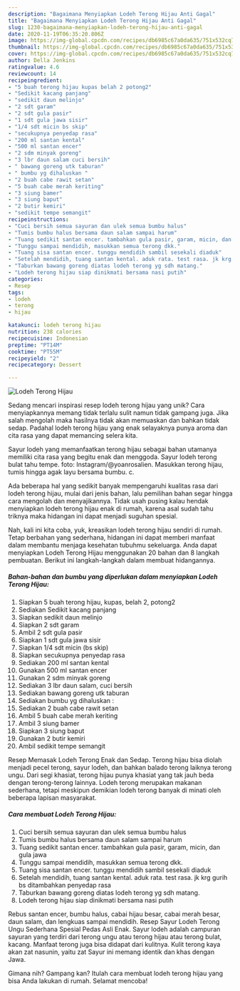 ```yaml
---
description: "Bagaimana Menyiapkan Lodeh Terong Hijau Anti Gagal"
title: "Bagaimana Menyiapkan Lodeh Terong Hijau Anti Gagal"
slug: 1230-bagaimana-menyiapkan-lodeh-terong-hijau-anti-gagal
date: 2020-11-19T06:35:20.806Z
image: https://img-global.cpcdn.com/recipes/db6985c67a0da635/751x532cq70/lodeh-terong-hijau-foto-resep-utama.jpg
thumbnail: https://img-global.cpcdn.com/recipes/db6985c67a0da635/751x532cq70/lodeh-terong-hijau-foto-resep-utama.jpg
cover: https://img-global.cpcdn.com/recipes/db6985c67a0da635/751x532cq70/lodeh-terong-hijau-foto-resep-utama.jpg
author: Della Jenkins
ratingvalue: 4.6
reviewcount: 14
recipeingredient:
- "5 buah terong hijau kupas belah 2 potong2"
- "Sedikit kacang panjang"
- "sedikit daun melinjo"
- "2 sdt garam"
- "2 sdt gula pasir"
- "1 sdt gula jawa sisir"
- "1/4 sdt micin bs skip"
- "secukupnya penyedap rasa"
- "200 ml santan kental"
- "500 ml santan encer"
- "2 sdm minyak goreng"
- "3 lbr daun salam cuci bersih"
- " bawang goreng utk taburan"
- " bumbu yg dihaluskan "
- "2 buah cabe rawit setan"
- "5 buah cabe merah keriting"
- "3 siung bamer"
- "3 siung baput"
- "2 butir kemiri"
- "sedikit tempe semangit"
recipeinstructions:
- "Cuci bersih semua sayuran dan ulek semua bumbu halus"
- "Tumis bumbu halus bersama daun salam sampai harum"
- "Tuang sedikit santan encer. tambahkan gula pasir, garam, micin, dan gula jawa"
- "Tunggu sampai mendidih, masukkan semua terong dkk."
- "Tuang sisa santan encer. tunggu mendidih sambil sesekali diaduk"
- "Setelah mendidih, tuang santan kental. aduk rata. test rasa. jk krg gurih bs ditambahkan penyedap rasa"
- "Taburkan bawang goreng diatas lodeh terong yg sdh matang."
- "Lodeh terong hijau siap dinikmati bersama nasi putih"
categories:
- Resep
tags:
- lodeh
- terong
- hijau

katakunci: lodeh terong hijau 
nutrition: 238 calories
recipecuisine: Indonesian
preptime: "PT14M"
cooktime: "PT55M"
recipeyield: "2"
recipecategory: Dessert

---
```



![Lodeh Terong Hijau](https://img-global.cpcdn.com/recipes/db6985c67a0da635/751x532cq70/lodeh-terong-hijau-foto-resep-utama.jpg)

Sedang mencari inspirasi resep lodeh terong hijau yang unik? Cara menyiapkannya memang tidak terlalu sulit namun tidak gampang juga. Jika salah mengolah maka hasilnya tidak akan memuaskan dan bahkan tidak sedap. Padahal lodeh terong hijau yang enak selayaknya punya aroma dan cita rasa yang dapat memancing selera kita.

Sayur lodeh yang memanfaatkan terong hijau sebagai bahan utamanya memiliki cita rasa yang begitu enak dan menggoda. Sayur lodeh terong bulat tahu tempe. foto: Instagram/@yoanrosalien. Masukkan terong hijau, tumis hingga agak layu bersama bumbu. c.

Ada beberapa hal yang sedikit banyak mempengaruhi kualitas rasa dari lodeh terong hijau, mulai dari jenis bahan, lalu pemilihan bahan segar hingga cara mengolah dan menyajikannya. Tidak usah pusing kalau hendak menyiapkan lodeh terong hijau enak di rumah, karena asal sudah tahu triknya maka hidangan ini dapat menjadi suguhan spesial.


Nah, kali ini kita coba, yuk, kreasikan lodeh terong hijau sendiri di rumah. Tetap berbahan yang sederhana, hidangan ini dapat memberi manfaat dalam membantu menjaga kesehatan tubuhmu sekeluarga. Anda dapat menyiapkan Lodeh Terong Hijau menggunakan 20 bahan dan 8 langkah pembuatan. Berikut ini langkah-langkah dalam membuat hidangannya.

<!--inarticleads1-->

##### Bahan-bahan dan bumbu yang diperlukan dalam menyiapkan Lodeh Terong Hijau:

1. Siapkan 5 buah terong hijau, kupas, belah 2, potong2
1. Sediakan Sedikit kacang panjang
1. Siapkan sedikit daun melinjo
1. Siapkan 2 sdt garam
1. Ambil 2 sdt gula pasir
1. Siapkan 1 sdt gula jawa sisir
1. Siapkan 1/4 sdt micin (bs skip)
1. Siapkan secukupnya penyedap rasa
1. Sediakan 200 ml santan kental
1. Gunakan 500 ml santan encer
1. Gunakan 2 sdm minyak goreng
1. Sediakan 3 lbr daun salam, cuci bersih
1. Sediakan  bawang goreng utk taburan
1. Sediakan  bumbu yg dihaluskan :
1. Sediakan 2 buah cabe rawit setan
1. Ambil 5 buah cabe merah keriting
1. Ambil 3 siung bamer
1. Siapkan 3 siung baput
1. Gunakan 2 butir kemiri
1. Ambil sedikit tempe semangit


Resep Memasak Lodeh Terong Enak dan Sedap. Terong hijau bisa diolah menjadi pecel terong, sayur lodeh, dan bahkan balado terong laiknya terong ungu. Dari segi khasiat, terong hijau punya khasiat yang tak jauh beda dengan terong-terong lainnya. Lodeh terong merupakan makanan sederhana, tetapi meskipun demikian lodeh terong banyak di minati oleh beberapa lapisan masyarakat. 

<!--inarticleads2-->

##### Cara membuat Lodeh Terong Hijau:

1. Cuci bersih semua sayuran dan ulek semua bumbu halus
1. Tumis bumbu halus bersama daun salam sampai harum
1. Tuang sedikit santan encer. tambahkan gula pasir, garam, micin, dan gula jawa
1. Tunggu sampai mendidih, masukkan semua terong dkk.
1. Tuang sisa santan encer. tunggu mendidih sambil sesekali diaduk
1. Setelah mendidih, tuang santan kental. aduk rata. test rasa. jk krg gurih bs ditambahkan penyedap rasa
1. Taburkan bawang goreng diatas lodeh terong yg sdh matang.
1. Lodeh terong hijau siap dinikmati bersama nasi putih


Rebus santan encer, bumbu halus, cabai hijau besar, cabai merah besar, daun salam, dan lengkuas sampai mendidih. Resep Sayur Lodeh Terong Ungu Sederhana Spesial Pedas Asli Enak. Sayur lodeh adalah campuran sayuran yang terdiri dari terong ungu atau terong hijau atau terong bulat, kacang. Manfaat terong juga bisa didapat dari kulitnya. Kulit terong kaya akan zat nasunin, yaitu zat Sayur ini memang identik dan khas dengan Jawa. 

Gimana nih? Gampang kan? Itulah cara membuat lodeh terong hijau yang bisa Anda lakukan di rumah. Selamat mencoba!

